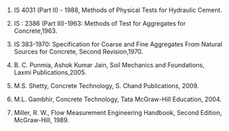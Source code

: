 1. IS 4031 (Part II) - 1988, Methods of Physical Tests for Hydraulic Cement.<br>

2. IS : 2386 (Part III)-1963: Methods of Test for Aggregates for Concrete,1963.<br>

3. IS 383-1970: Specification for Coarse and Fine Aggregates From Natural Sources for Concrete, Second Revision,1970.<br>

4. B. C. Punmia, Ashok Kumar Jain, Soil Mechanics and Foundations, Laxmi Publications,2005.<br>

5. M.S. Shetty, Concrete Technology, S. Chand Publications, 2009.<br>

6. M.L. Gambhir, Concrete Technology, Tata McGraw-Hill Education, 2004.<br>

7. Miller, R. W., Flow Measurement Engineering Handbook, Second Edition, McGraw-Hill, 1989.
